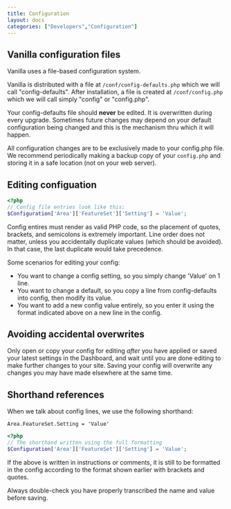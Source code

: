 ```yaml
---
title: Configuration
layout: docs
categories: ["Developers","Configuration"]
---
```


## Vanilla configuration files

Vanilla uses a file-based configuration system.

Vanilla is distributed with a file at `/conf/config-defaults.php` which we will call "config-defaults". After installation, a file is created at `/conf/config.php` which we will call simply "config" or "config.php".

Your config-defaults file should **never** be edited. It is overwritten during every upgrade. Sometimes future changes may depend on your default configuration being changed and this is the mechanism thru which it will happen.

All configuration changes are to be exclusively made to your config.php file. We recommend periodically making a backup copy of your `config.php` and storing it in a safe location (not on your web server).

## Editing configuation

```php
<?php
// Config file entries look like this:
$Configuration['Area']['FeatureSet']['Setting'] = 'Value';
```

Config entires must render as valid PHP code, so the placement of quotes, brackets, and semicolons is extremely important. Line order does not matter, unless you accidentally duplicate values (which should be avoided). In that case, the last duplicate would take precedence.

Some scenarios for editing your config:

* You want to change a config setting, so you simply change 'Value' on 1 line.
* You want to change a default, so you copy a line from config-defaults into config, then modify its value.
* You want to add a new config value entirely, so you enter it using the format indicated above on a new line in the config.

## Avoiding accidental overwrites

Only open or copy your config for editing *after* you have applied or saved your latest settings in the Dashboard, and wait until you are done editing to make further changes to your site. Saving your config will overwrite any changes you may have made elsewhere at the same time.

## Shorthand references

When we talk about config lines, we use the following shorthand:

`Area.FeatureSet.Setting = 'Value'`

```php
<?php
// The shorthand written using the full formatting
$Configuration['Area']['FeatureSet']['Setting'] = 'Value';
```

If the above is written in instructions or comments, it is still to be formatted in the config according to the format shown earlier with brackets and quotes.

Always double-check you have properly transcribed the name and value before saving.
